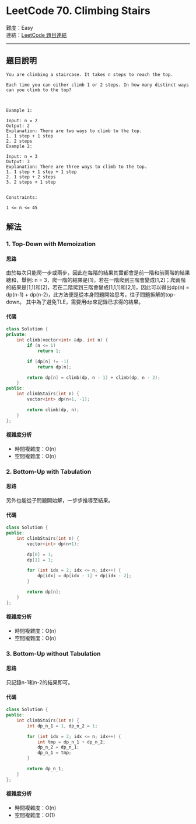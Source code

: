 # LeetCode 70. Climbing Stairs

難度：Easy  
連結：[LeetCode 題目連結](https://leetcode.com/problems/climbing-stairs/description/)

---

## 題目說明
    
    You are climbing a staircase. It takes n steps to reach the top.

    Each time you can either climb 1 or 2 steps. In how many distinct ways can you climb to the top?

    

    Example 1:

    Input: n = 2
    Output: 2
    Explanation: There are two ways to climb to the top.
    1. 1 step + 1 step
    2. 2 steps
    Example 2:

    Input: n = 3
    Output: 3
    Explanation: There are three ways to climb to the top.
    1. 1 step + 1 step + 1 step
    2. 1 step + 2 steps
    3. 2 steps + 1 step
    

    Constraints:

    1 <= n <= 45
    

## 解法
### 1. Top-Down with Memoization
#### 思路

由於每次只能爬一步或兩步，因此在每階的結果其實都會是前一階和前兩階的結果總和，舉例: n = 3，爬一階的結果是[1]，若在一階爬到三階會變成[1,2]；爬兩階的結果是[1,1]和[2]，若在二階爬到三階會變成[1,1,1]和[2,1]，因此可以得出dp(n) = dp(n-1) + dp(n-2)，此方法便是從本身問題開始思考，往子問題拆解的top-down。
其中為了避免TLE，需要用dp來記錄已求得的結果。
    
#### 代碼

```c++
class Solution {
private:
    int climb(vector<int> &dp, int n) {
        if (n <= 1)
            return 1;

        if (dp[n] != -1)
            return dp[n];

        return dp[n] = climb(dp, n - 1) + climb(dp, n - 2);
    }
public:
    int climbStairs(int n) {
        vector<int> dp(n+1, -1);

        return climb(dp, n);
    }
};
```

#### 複雜度分析

- 時間複雜度：O(n)
- 空間複雜度：O(n)

### 2. Bottom-Up with Tabulation
#### 思路

另外也能從子問題開始解，一步步推導至結果。
    
#### 代碼

```c++
class Solution {
public:
    int climbStairs(int n) {
        vector<int> dp(n+1);

        dp[0] = 1;
        dp[1] = 1;

        for (int idx = 2; idx <= n; idx++) {
            dp[idx] = dp[idx - 1] + dp[idx - 2];
        }

        return dp[n];
    }
};
```

#### 複雜度分析

- 時間複雜度：O(n)
- 空間複雜度：O(n)

### 3. Bottom-Up without Tabulation
#### 思路

只記錄n-1和n-2的結果即可。
    
#### 代碼

```c++
class Solution {
public:
    int climbStairs(int n) {
        int dp_n_1 = 1, dp_n_2 = 1;

        for (int idx = 2; idx <= n; idx++) {
            int tmp = dp_n_1 + dp_n_2;
            dp_n_2 = dp_n_1;
            dp_n_1 = tmp;
        }

        return dp_n_1;
    }
};
```

#### 複雜度分析

- 時間複雜度：O(n)
- 空間複雜度：O(1)